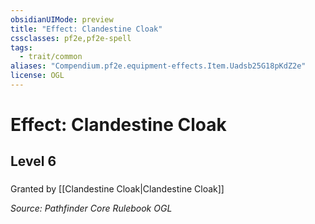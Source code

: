 ```yaml
---
obsidianUIMode: preview
title: "Effect: Clandestine Cloak"
cssclasses: pf2e,pf2e-spell
tags:
  - trait/common
aliases: "Compendium.pf2e.equipment-effects.Item.Uadsb25G18pKdZ2e"
license: OGL
---
```

# Effect: Clandestine Cloak
## Level 6
### 






Granted by [[Clandestine Cloak|Clandestine Cloak]]

*Source: Pathfinder Core Rulebook*
*OGL*